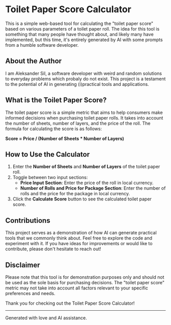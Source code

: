 # Toilet Paper Score Calculator

This is a simple web-based tool for calculating the "toilet paper score" based on various parameters of a toilet paper roll. 
The idea for this tool is something that many people have thought about, and likely many have implemented, but this time, it's entirely generated by AI with some prompts from a humble software developer.

## About the Author

I am Aleksander Sil, a software developer with weird and random solutions to everyday problems which probaly do not exist. This project is a testament to the potential of AI in generating (i)practical tools and applications. 

## What is the Toilet Paper Score?

The toilet paper score is a simple metric that aims to help consumers make informed decisions when purchasing toilet paper rolls. It takes into account the number of sheets, number of layers, and the price of the roll. The formula for calculating the score is as follows:

**Score = Price / (Number of Sheets * Number of Layers)**

## How to Use the Calculator

1. Enter the **Number of Sheets** and **Number of Layers** of the toilet paper roll.
2. Toggle between two input sections:
   - **Price Input Section**: Enter the price of the roll in local currency.
   - **Number of Rolls and Price for Package Section**: Enter the number of rolls and the price for the package in local currency.
3. Click the **Calculate Score** button to see the calculated toilet paper score.

## Contributions

This project serves as a demonstration of how AI can generate practical tools that we commonly think about. Feel free to explore the code and experiment with it. If you have ideas for improvements or would like to contribute, please don't hesitate to reach out!

## Disclaimer

Please note that this tool is for demonstration purposes only and should not be used as the sole basis for purchasing decisions. The "toilet paper score" metric may not take into account all factors relevant to your specific preferences and needs.

Thank you for checking out the Toilet Paper Score Calculator!

---
Generated with love and AI assistance.
